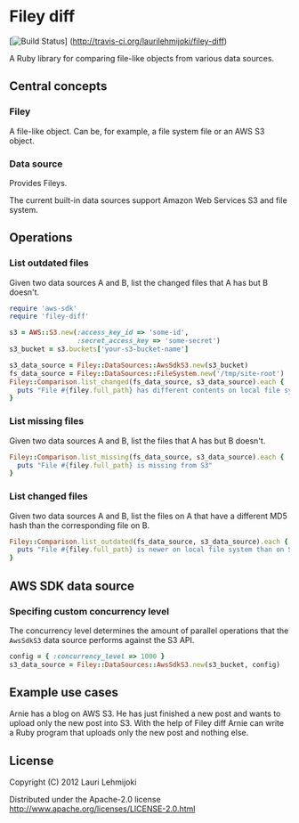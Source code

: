 # Filey diff

[![Build Status](https://secure.travis-ci.org/laurilehmijoki/filey-diff.png)]
(http://travis-ci.org/laurilehmijoki/filey-diff)

A Ruby library for comparing file-like objects from various data sources.

## Central concepts

### Filey

A file-like object. Can be, for example, a file system file or an AWS S3
object.

### Data source

Provides Fileys.

The current built-in data sources support Amazon Web Services S3 and file
system.

## Operations

### List outdated files

Given two data sources A and B, list the changed files that A has but B doesn't.

```ruby
require 'aws-sdk'
require 'filey-diff'

s3 = AWS::S3.new(:access_key_id => 'some-id',
                 :secret_access_key => 'some-secret')
s3_bucket = s3.buckets['your-s3-bucket-name']

s3_data_source = Filey::DataSources::AwsSdkS3.new(s3_bucket)
fs_data_source = Filey::DataSources::FileSystem.new('/tmp/site-root')
Filey::Comparison.list_changed(fs_data_source, s3_data_source).each { |filey|
  puts "File #{filey.full_path} has different contents on local file system than on S3"
}
```

### List missing files

Given two data sources A and B, list the files that A has but B doesn't.

```ruby
Filey::Comparison.list_missing(fs_data_source, s3_data_source).each { |filey|
  puts "File #{filey.full_path} is missing from S3"
}
```

### List changed files

Given two data sources A and B, list the files on A that have a different MD5
hash than the corresponding file on B.

```ruby
Filey::Comparison.list_outdated(fs_data_source, s3_data_source).each { |filey|
  puts "File #{filey.full_path} is newer on local file system than on S3"
}
```

## AWS SDK data source

### Specifing custom concurrency level

The concurrency level determines the amount of parallel operations that the
`AwsSdkS3` data source performs against the S3 API.

```ruby
config = { :concurrency_level => 1000 }
s3_data_source = Filey::DataSources::AwsSdkS3.new(s3_bucket, config)
```

## Example use cases

Arnie has a blog on AWS S3. He has just finished a new post and wants to upload
only the new post into S3. With the help of Filey diff Arnie can write a Ruby
program that uploads only the new post and nothing else.

## License

Copyright (C) 2012 Lauri Lehmijoki

Distributed under the Apache-2.0 license http://www.apache.org/licenses/LICENSE-2.0.html
